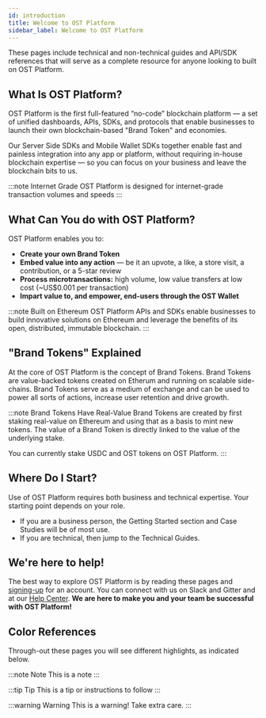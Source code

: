 ```yaml
---
id: introduction
title: Welcome to OST Platform
sidebar_label: Welcome to OST Platform
---
```


These pages include technical and non-technical guides and API/SDK references that will serve as a complete resource for anyone looking to built on OST Platform.

## What Is OST Platform?
OST Platform is the first full-featured “no-code” blockchain platform — a set of unified dashboards, APIs, SDKs, and protocols that enable businesses to launch their own blockchain-based "Brand Token" and economies.

Our Server Side SDKs and Mobile Wallet SDKs together enable fast and painless integration into any app or platform, without requiring in-house blockchain expertise — so you can focus on your business and leave the blockchain bits to us.

:::note Internet Grade
OST Platform is designed for internet-grade transaction volumes and speeds
:::

## What Can You do with OST Platform?
OST Platform enables you to:
* **Create your own Brand Token**
* **Embed value into any action** — be it an upvote, a like, a store visit, a contribution, or a 5-star review
* **Process microtransactions:** high volume, low value transfers at low cost (~US$0.001 per transaction)
* **Impart value to, and empower, end-users through the OST Wallet**

:::note Built on Ethereum
OST Platform APIs and SDKs enable businesses to build innovative solutions on Ethereum and leverage the benefits of its open, distributed, immutable blockchain.
:::

## "Brand Tokens" Explained
At the core of OST Platform is the concept of Brand Tokens. Brand Tokens are value-backed tokens created on Etherum and running on scalable side-chains. Brand Tokens serve as a medium of exchange and can be used to power all sorts of actions, increase user retention and drive growth.

:::note Brand Tokens Have Real-Value
Brand Tokens are created by first staking real-value on Ethereum and using that as a basis to mint new tokens. The value of a Brand Token is directly linked to the value of the underlying stake.

You can currently stake USDC and OST tokens on OST Platform.
:::

## Where Do I Start?
Use of OST Platform requires both business and technical expertise. Your starting point depends on your role. 
* If you are a business person, the Getting Started section and Case Studies will be of most use. 
* If you are technical, then jump to the Technical Guides.

## We're here to help!
The best way to explore OST Platform is by reading these pages and [signing-up](https://platform.ost.com/sign-up) for an account. You can connect with us on Slack and Gitter and at our [Help Center](https://help.ost.com). **We are here to make you and your team be successful with OST Platform!**

## Color References
Through-out these pages you will see different highlights, as indicated below. 

:::note Note
This is a note
:::

:::tip Tip
This is a tip or instructions to follow
:::

:::warning Warning
This is a warning! Take extra care.
:::
